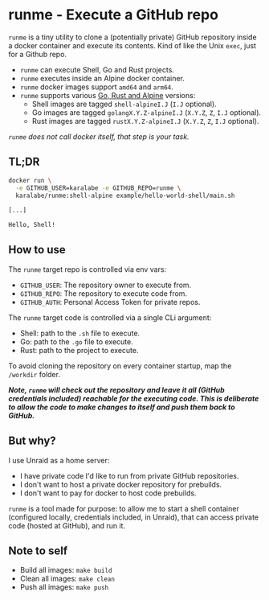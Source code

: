 # runme - Execute a GitHub repo

`runme` is a tiny utility to clone a (potentially private) GitHub repository inside a docker container and execute its contents. Kind of like the Unix `exec`, just for a Github repo.

- `runme` can execute Shell, Go and Rust projects.
- `runme` executes inside an Alpine docker container.
- `runme` docker images support `amd64` and `arm64`.
- `runme` supports various [Go, Rust and Alpine](https://hub.docker.com/repository/docker/karalabe/runme/tags) versions:
  - Shell images are tagged `shell-alpineI.J` (`I.J` optional).
  - Go images are tagged `golangX.Y.Z-alpineI.J` (`X.Y.Z`, `Z`, `I.J` optional).
  - Rust images are tagged `rustX.Y.Z-alpineI.J` (`X.Y.Z`, `Z`, `I.J` optional).

*`runme` does not call docker itself, that step is your task.*

## TL;DR

```sh
docker run \
  -e GITHUB_USER=karalabe -e GITHUB_REPO=runme \
  karalabe/runme:shell-alpine example/hello-world-shell/main.sh
  
[...]

Hello, Shell!
```

## How to use

The `runme` target repo is controlled via env vars:

- `GITHUB_USER`: The repository owner to execute from.
- `GITHUB_REPO`: The repository to execute code from.
- `GITHUB_AUTH`: Personal Access Token for private repos.

The `runme` target code is controlled via a single CLi argument:

- Shell: path to the `.sh` file to execute.
- Go: path to the `.go` file to execute.
- Rust: path to the project to execute.

To avoid cloning the repository on every container startup, map the `/workdir` folder.

***Note, `runme` will check out the repository and leave it all (GitHub credentials included) reachable for the executing code. This is deliberate to allow the code to make changes to itself and push them back to GitHub.***

## But why?

I use Unraid as a home server:

- I have private code I'd like to run from private GitHub repositories.
- I don't want to host a private docker repository for prebuilds.
- I don't want to pay for docker to host code prebuilds.

`runme` is a tool made for purpose: to allow me to start a shell container (configured locally, credentials included, in Unraid), that can access private code (hosted at GitHub), and run it.

## Note to self

- Build all images: `make build`
- Clean all images: `make clean`
- Push all images: `make push`
